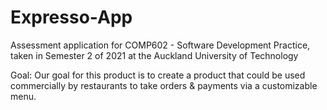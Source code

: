 # Expresso-App

Assessment application for COMP602 - Software Development Practice, taken in Semester 2 of 2021 at the Auckland University of Technology

Goal: Our goal for this product is to create a product that could be used commercially by restaurants to take orders & payments via a customizable menu.
